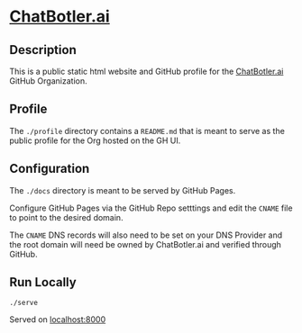 # [ChatBotler.ai](https://www.chatbotler.ai)

## Description

This is a public static html website and GitHub profile for the [ChatBotler.ai](https://www.chatbotler.ai) GitHub Organization.

## Profile

The `./profile` directory contains a `README.md` that is meant to serve as the public profile for the Org hosted on the GH UI.

## Configuration

The `./docs` directory is meant to be served by GitHub Pages.

Configure GitHub Pages via the GitHub Repo setttings and edit the `CNAME` file to point to the desired domain.

The `CNAME` DNS records will also need to be set on your DNS Provider and the root domain will need be owned by ChatBotler.ai and verified through GitHub.

## Run Locally

```shell
./serve
```

Served on [localhost:8000](http://localhost:8000)

